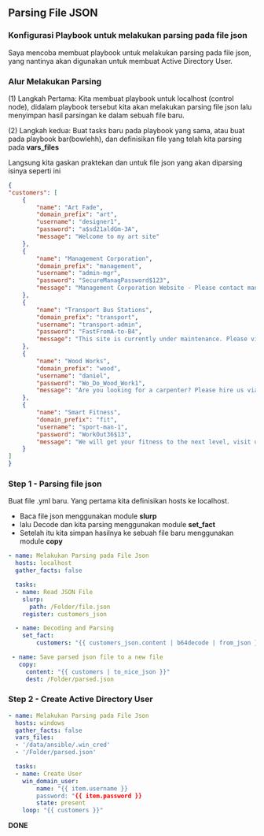 ## Parsing File JSON
### Konfigurasi Playbook untuk melakukan parsing pada file json
Saya mencoba membuat playbook untuk melakukan parsing pada file json, yang nantinya akan digunakan untuk membuat Active Directory User.
### Alur Melakukan Parsing
(1) Langkah Pertama: Kita membuat playbook untuk localhost (control node), didalam playbook tersebut kita akan melakukan parsing file json lalu menyimpan hasil parsingan ke dalam sebuah file baru.

(2) Langkah kedua: Buat tasks baru pada playbook yang sama, atau buat pada playbook bar(bowlehh), dan definisikan file yang telah kita parsing pada **vars_files**

Langsung kita gaskan praktekan dan untuk file json yang akan diparsing isinya seperti ini
```json
{
"customers": [
    {
        "name": "Art Fade",
        "domain_prefix": "art",
        "username": "designer1",
        "password": "a$sd21aldGm-3A",
        "message": "Welcome to my art site"
    },
    {
        "name": "Management Corporation",
        "domain_prefix": "management",
        "username": "admin-mgr",
        "password": "SecureManagPassword$123",
        "message": "Management Corporation Website - Please contact manager@management.customer.com for more infos"
    },
    {
        "name": "Transport Bus Stations",
        "domain_prefix": "transport",
        "username": "transport-admin",
        "password": "FastFromA-to-B4",
        "message": "This site is currently under maintenance. Please visit later"
    },
    {
        "name": "Wood Works",
        "domain_prefix": "wood",
        "username": "daniel",
        "password": "Wo_Do_Wood_Work1",
        "message": "Are you looking for a carpenter? Please hire us via info@woodworks.com"
    },    
    {
        "name": "Smart Fitness",
        "domain_prefix": "fit",
        "username": "sport-man-1",
        "password": "WorkOut36$13",
        "message": "We will get your fitness to the next level, visit us at baker street 5 in california"
    }
]
}
```
### Step 1 - Parsing file json
Buat file .yml baru. Yang pertama kita definisikan hosts ke localhost.
- Baca file json menggunakan module **slurp**
- lalu Decode dan kita parsing menggunakan module **set_fact**
- Setelah itu kita simpan hasilnya ke sebuah file baru menggunakan module **copy**
```yml
- name: Melakukan Parsing pada File Json
  hosts: localhost
  gather_facts: false

  tasks:
  - name: Read JSON File
    slurp:
      path: /Folder/file.json
    register: customers_json

  - name: Decoding and Parsing
    set_fact:
        customers: "{{ customers_json.content | b64decode | from_json }}"

 - name: Save parsed json file to a new file
   copy:
     content: "{{ customers | to_nice_json }}"
     dest: /Folder/parsed.json
```
### Step 2 - Create Active Directory User
```yml
- name: Melakukan Parsing pada File Json
  hosts: windows
  gather_facts: false
  vars_files:
  - '/data/ansible/.win_cred'
  - '/Folder/parsed.json'

  tasks:
  - name: Create User
    win_domain_user:
        name: "{{ item.username }}
        password: "{{ item.password }}
        state: present
    loop: "{{ customers }}"
```
**DONE**
